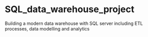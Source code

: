 # SQL_data_warehouse_project
Building a modern data warehouse with SQL server including ETL processes, data modelling and analytics
